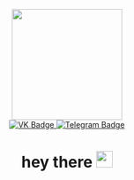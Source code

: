 <div id="header" align="center">
  <img = src="https://i.giphy.com/media/v1.Y2lkPTc5MGI3NjExejdrZm1hMDF5ZGU3NWVjYzE1dGgyOTVreDczYncybzk3a281NmcybSZlcD12MV9pbnRlcm5hbF9naWZfYnlfaWQmY3Q9Zw/QDjpIL6oNCVZ4qzGs7/giphy.gif" width="200"/>
  <div id="badges">
    <a href="https://vk.com/iamspanky">
      <img src="https://img.shields.io/badge/VK-blue?logo=vk&logoColor=white&style=for-the-badge" alt="VK Badge"/>
    </a>
    <a href="https://t.me/mespanky">
      <img src="https://img.shields.io/badge/Telegram-black?logo=telegram&logoColor=white&style=for-the-badge" alt="Telegram Badge"/>
    </a>
</div>
  <img src="https://komarev.com/ghpvc/?username=gosuspanky&style=flat-square&color=blue" alt=""/>
  <h1>
    hey there
    <img src="https://media.giphy.com/media/hvRJCLFzcasrR4ia7z/giphy.gif" width="30px"/>
  </h1>
</div>



